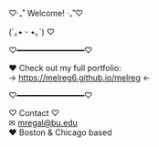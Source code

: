 ♡‧₊˚ Welcome! ‧₊˚♡

(´｡• ᵕ •｡`) ♡  


♡━━━━━━━━━━━━━━♡

♥︎ Check out my full portfolio:  
→ https://melreg6.github.io/melreg ←

♡━━━━━━━━━━━━━━♡

♡ Contact ♡  
✉︎ mregal@bu.edu  
♥︎ Boston & Chicago based
